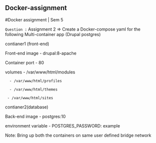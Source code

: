## Docker-assignment
#Docker assignment | Sem 5 

``Question :``
Assignment 2 =>
  Create a Docker-compose yaml for the following Multi-container app (Drupal postgres)

  contianer1 (front-end)  

  Front-end image - drupal:8-apache

  Container port - 80

  volumes - /var/www/html/modules

      - /var/www/html/profiles
    
      - /var/www/html/themes
    
     - /var/www/html/sites
  contianer2(database)

  Back-end image - postgres:10

  environment variable - POSTGRES_PASSWORD: example

  Note: Bring up both the containers on same user defined bridge network
